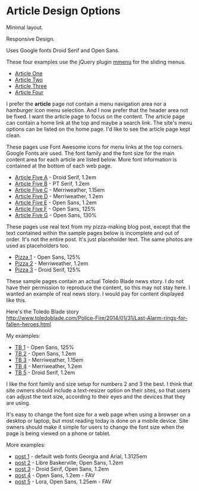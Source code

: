# Article Design Options

Minimal layout.

Responsive Design.

Uses Google fonts Droid Serif and Open Sans.

These four examples use the jQuery plugin [mmenu](http://mmenu.frebsite.nl) for the sliding menus.

* [Article One](http://testcode.soupmode.com/article/article1.html)
* [Article Two](http://testcode.soupmode.com/article/article2.html)
* [Article Three](http://testcode.soupmode.com/article/article3.html)
* [Article Four](http://testcode.soupmode.com/article/article4.html)

I prefer the **article** page not contain a menu navigation area nor a hamburger icon menu selection. And I now prefer that the header area not be fixed. I want the article page to focus on the content. The article page can contain a home link at the top and maybe a search link. The site's menu options can be listed on the home page. I'd like to see the article page kept clean.

These pages use Font Awesome icons for menu links at the top corners. Google Fonts are used. The font family and the font size for the main content area for each article are listed below. More font information is contained at the bottom of each web page.

* [Article Five A](http://testcode.soupmode.com/article/article5a.html) - Droid Serif, 1.2em
* [Article Five B](http://testcode.soupmode.com/article/article5b.html) - PT Serif, 1.2em
* [Article Five C](http://testcode.soupmode.com/article/article5c.html) - Merriweather, 1.15em
* [Article Five D](http://testcode.soupmode.com/article/article5d.html) - Merriweather, 1.2em
* [Article Five E](http://testcode.soupmode.com/article/article5e.html) - Open Sans, 1.2em
* [Article Five F](http://testcode.soupmode.com/article/article5f.html) - Open Sans, 125%
* [Article Five G](http://testcode.soupmode.com/article/article5g.html) - Open Sans, 130%

These pages use real text from my pizza-making blog post, except that the text contained within the sample pages below is incomplete and out of order. It's not the entire post. It's just placeholder text. The same photos are used as placeholders too.

* [Pizza 1](http://testcode.soupmode.com/article/pizza1.html) - Open Sans, 125%
* [Pizza 2](http://testcode.soupmode.com/article/pizza2.html) - Merriweather, 1.2em 
* [Pizza 3](http://testcode.soupmode.com/article/pizza3.html) - Droid Serif, 125%

These sample pages contain an actual Toledo Blade news story. I do not have their permission to reproduce the content, so this may not stay here. I wanted an example of real news story. I would pay for content displayed like this.

Here's the Toledo Blade story  
<http://www.toledoblade.com/Police-Fire/2014/01/31/Last-Alarm-rings-for-fallen-heroes.html>

My examples:

* [TB 1](http://testcode.soupmode.com/article/tb1.html) - Open Sans, 125%
* [TB 2](http://testcode.soupmode.com/article/tb2.html) - Open Sans, 1.2em 
* [TB 3](http://testcode.soupmode.com/article/tb3.html) - Merriweather, 1.15em 
* [TB 4](http://testcode.soupmode.com/article/tb4.html) - Merriweather, 1.2em
* [TB 5](http://testcode.soupmode.com/article/tb5.html) - Droid Serif, 1.2em

I like the font family and size setup for numbers 2 and 3 the best. I think that site owners should include a text-resizer option on their sites, so that users can adjust the text size, according to their eyes and the devices that they are using. 

It's easy to change the font size for a web page when using a browser on a desktop or laptop, but most reading today is done on a mobile device. Site owners should make it simple for users to change the font size when the page is being viewed on a phone or tablet. 

More examples:

* [post 1](http://testcode.soupmode.com/article/post1.html) - default web fonts Georgia and Arial, 1.3125em
* [post 2](http://testcode.soupmode.com/article/post2.html) - Libre Baskerville, Open Sans, 1.2em 
* [post 3](http://testcode.soupmode.com/article/post3.html) - Droid Serif, Open Sans, 1.2em
* [post 4](http://testcode.soupmode.com/article/post4.html) - Open Sans, 1.2em - FAV
* [post 5](http://testcode.soupmode.com/article/post5.html) - Lora, Open Sans, 1.25em - FAV


